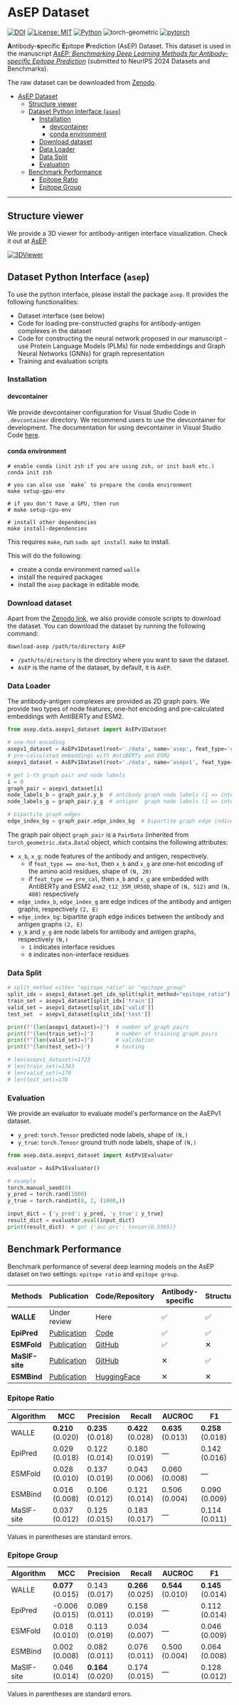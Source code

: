# AsEP Dataset

<!-- https://img.shields.io/badges/static-badge -->
[![DOI](https://zenodo.org/badge/DOI/10.5281/zenodo.11495514.svg)](https://doi.org/10.5281/zenodo.11495514)
[![License: MIT](https://img.shields.io/badge/License-MIT-yellow.svg)](https://opensource.org/licenses/MIT)
[![Python](https://img.shields.io/badge/Python-3.10-blue.svg)](https://www.python.org/)
![torch-geometric](https://img.shields.io/badge/PyTorch--Geometric-2.5.3-green)
[![pytorch](https://img.shields.io/badge/PyTorch-2.1.1-blue)](https://pytorch.org/)

**A**ntibody-**s**pecific **E**pitope **P**rediction (AsEP) Dataset. This dataset is used in the manuscript [*AsEP: Benchmarking Deep Learning Methods for Antibody-specific Epitope Prediction*](https://arxiv.org/abs/2407.18184v1) (submitted to NeurIPS 2024 Datasets and Benchmarks).

The raw dataset can be downloaded from [Zenodo](https://doi.org/10.5281/zenodo.11495514).

<!-- table of contents -->
- [AsEP Dataset](#asep-dataset)
  - [Structure viewer](#structure-viewer)
  - [Dataset Python Interface (`asep`)](#dataset-python-interface-asep)
    - [Installation](#installation)
      - [devcontainer](#devcontainer)
      - [conda environment](#conda-environment)
    - [Download dataset](#download-dataset)
    - [Data Loader](#data-loader)
    - [Data Split](#data-split)
    - [Evaluation](#evaluation)
  - [Benchmark Performance](#benchmark-performance)
    - [Epitope Ratio](#epitope-ratio)
    - [Epitope Group](#epitope-group)

---

## Structure viewer

We provide a 3D viewer for antibody-antigen interface visualization.
Check it out at [AsEP](https://walle.abycloud.net)

[![3DViewer](figures/viewer-loop.gif)](https://walle.abycloud.net)


## Dataset Python Interface (`asep`)

To use the python interface, please install the package `asep`. It provides the following functionalities:

- Dataset interface (see below)
- Code for loading pre-constructed graphs for antibody-antigen complexes in the dataset
- Code for constructing the neural network proposed in our manuscript - use Protein Language Models (PLMs) for node embeddings and Graph Neural Networks (GNNs) for graph representation
- Training and evaluation scripts

### Installation

#### devcontainer

We provide devcontainer configuration for Visual Studio Code in `.devcontainer` directory.
We recommend users to use the devcontainer for development.
The documentation for using devcontainer in Visual Studio Code [here](https://code.visualstudio.com/docs/remote/containers).

#### conda environment

```shell
# enable conda (init zsh if you are using zsh, or init bash etc.)
conda init zsh

# you can also use `make` to prepare the conda environment
make setup-gpu-env

# if you don't have a GPU, then run
# make setup-cpu-env

# install other dependencies
make install-dependencies
```

This requires `make`, run `sudo apt install make` to install.

This will do the following:

- create a conda environment named `walle`
- install the required packages
- install the `asep` package in editable mode.

### Download dataset

Apart from the [Zenodo link](https://doi.org/10.5281/zenodo.11495514), we also provide console scripts to download the dataset. You can download the dataset by running the following command:

```shell
download-asep /path/to/directory AsEP
```

- `/path/to/directory` is the directory where you want to save the dataset.
- `AsEP` is the name of the dataset, by default, it is `AsEP`.

### Data Loader

The antibody-antigen complexes are provided as 2D graph pairs. We provide two types of node features, one-hot encoding and pre-calculated embeddings with AntiBERTy and ESM2.

```python
from asep.data.asepv1_dataset import AsEPv1Dataset

# one-hot encoding
asepv1_dataset = AsEPv1Dataset(root='./data', name='asep', feat_type='one_hot')
# pre-calculated embeddings with AntiBERTy and ESM2
asepv1_dataset = AsEPv1Dataset(root='./data', name='asepv1', feat_type='pre_cal')

# get i-th graph pair and node labels
i = 0
graph_pair = asepv1_dataset[i]
node_labels_b = graph_pair.y_b  # antibody graph node labels (1 => interface nodes)
node_labels_g = graph_pair.y_g  # antigen  graph node labels (1 => interface nodes)

# bipartite graph edges
edge_index_bg = graph_pair.edge_index_bg  # bipartite graph edge indices between the antibody and antigen graphs of shape (2, E), 1st col is antibody node indices, 2nd col is antigen node indices
```

The graph pair object `graph_pair` is a `PairData` (inherited from `torch_geometric.data.Data`) object, which contains the following attributes:

- `x_b`, `x_g`: node features of the antibody and antigen, respectively.
  - if `feat_type == one-hot`, then `x_b` and `x_g` are one-hot encoding of the amino acid residues, shape of `(N, 20)`
  - if `feat_type == pre_cal`, then `x_b` and `x_g` are embedded with AntiBERTy and ESM2 `esm2_t12_35M_UR50D`, shape of `(N, 512)` and `(N, 480)` respectively
- `edge_index_b`, `edge_index_g` are edge indices of the antibody and antigen graphs, respectively `(2, E)`
- `edge_index_bg`: bipartite graph edge indices between the antibody and antigen graphs `(2, E)`
- `y_b` and `y_g` are node labels for antibody and antigen graphs, respectively `(N,)`
  - `1` indicates interface residues
  - `0` indicates non-interface residues

### Data Split

```python
# split_method either "epitope_ratio" or "epitope_group"
split_idx = asepv1_dataset.get_idx_split(split_method="epitope_ratio")
train_set = asepv1_dataset[split_idx['train']]
valid_set = asepv1_dataset[split_idx['valid']]
test_set  = asepv1_dataset[split_idx['test']]

print(f"{len(asepv1_dataset)=}")  # number of graph pairs
print(f"{len(train_set)=}")       # number of training graph pairs
print(f"{len(valid_set)=}")       # validation
print(f"{len(test_set)=}")        # testing

# len(asepv1_dataset)=1723
# len(train_set)=1383
# len(valid_set)=170
# len(test_set)=170
```

### Evaluation

We provide an evaluator to evaluate model's performance on the AsEPv1 dataset.

- `y_pred`: `torch.Tensor` predicted node labels, shape of `(N,)`
- `y_true`: `torch.Tensor` ground truth node labels, shape of `(N,)`

```python
from asep.data.asepv1_dataset import AsEPv1Evaluator

evaluator = AsEPv1Evaluator()

# example
torch.manual_seed(0)
y_pred = torch.rand(1000)
y_true = torch.randint(0, 2, (1000,))

input_dict = {'y_pred': y_pred, 'y_true': y_true}
result_dict = evaluator.eval(input_dict)
print(result_dict)  # got {'auc-prc': tensor(0.5565)}
```

## Benchmark Performance

Benchmark performance of several deep learning models on the AsEP dataset on two settings: `epitope ratio` and `epitope group`.

| Methods        | Publication                                                  | Code/Repository                                                                              | Antibody-specific | Structure | PLM | Graph |
| -------------- | ------------------------------------------------------------ | -------------------------------------------------------------------------------------------- | ----------------- | --------- | --- | ----- |
| **WALLE**      | Under review                                                 | Here                                                                                         | ✅                 | ✅         | ✅   | ✅     |
| **EpiPred**    | [Publication](https://doi.org/10.1093/bioinformatics/btu190) | [Code](https://opig.stats.ox.ac.uk/webapps/sabdab-sabpred/sabpred/more#EpiPred)              | ✅                 | ✅         | ✕   | ✅     |
| **ESMFold**    | [Publication](https://doi.org/10.1126/science.ade2574)       | [GitHub](https://github.com/facebookresearch/esm)                                            | ✅                 | ✕         | ✅   | ✕     |
| **MaSIF-site** | [Publication](https://doi.org/10.1038/s41592-019-0666-6)     | [GitHub](https://github.com/LPDI-EPFL/masif)                                                 | ✕                 | ✅         | ✕   | ✅     |
| **ESMBind**    | [Publication](https://doi.org/10.1101/2023.11.13.566930)     | [HuggingFace](https://huggingface.co/AmelieSchreiber/esm2_t12_35M_lora_binding_sites_v2_cp3) | ✕                 | ✕         | ✅   | ✕     |


### Epitope Ratio

| Algorithm  | MCC               | Precision         | Recall            | AUCROC            | F1                |
| ---------- | ----------------- | ----------------- | ----------------- | ----------------- | ----------------- |
| WALLE      | **0.210** (0.020) | **0.235** (0.018) | **0.422** (0.028) | **0.635** (0.013) | **0.258** (0.018) |
| EpiPred    | 0.029 (0.018)     | 0.122 (0.014)     | 0.180 (0.019)     | —                 | 0.142 (0.016)     |
| ESMFold    | 0.028 (0.010)     | 0.137 (0.019)     | 0.043 (0.006)     | 0.060 (0.008)     | —                 |
| ESMBind    | 0.016 (0.008)     | 0.106 (0.012)     | 0.121 (0.014)     | 0.506 (0.004)     | 0.090 (0.009)     |
| MaSIF-site | 0.037 (0.012)     | 0.125 (0.015)     | 0.183 (0.017)     | —                 | 0.114 (0.011)     |

Values in parentheses are standard errors.

### Epitope Group

| Algorithm  | MCC               | Precision         | Recall            | AUCROC            | F1                |
| ---------- | ----------------- | ----------------- | ----------------- | ----------------- | ----------------- |
| WALLE      | **0.077** (0.015) | 0.143 (0.017)     | **0.266** (0.025) | **0.544** (0.010) | **0.145** (0.014) |
| EpiPred    | -0.006 (0.015)    | 0.089 (0.011)     | 0.158 (0.019)     | —                 | 0.112 (0.014)     |
| ESMFold    | 0.018 (0.010)     | 0.113 (0.019)     | 0.034 (0.007)     | —                 | 0.046 (0.009)     |
| ESMBind    | 0.002 (0.008)     | 0.082 (0.011)     | 0.076 (0.011)     | 0.500 (0.004)     | 0.064 (0.008)     |
| MaSIF-site | 0.046 (0.014)     | **0.164** (0.020) | 0.174 (0.015)     | —                 | 0.128 (0.012)     |

Values in parentheses are standard errors.
